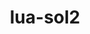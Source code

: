 ---
title: "lua-sol2"
layout: cache
categories: [package, develop-2023-09-24]
meta: {"versions": ["3.2.3"], "compilers": ["cce@=15.0.1", "gcc@=11.1.0"], "oss": ["rhel8", "ubuntu20.04"], "platforms": ["linux"], "targets": ["x86_64_v3", "zen4"], "stacks": ["e4s", "e4s-cray-rhel", "root"], "num_specs": 2, "num_specs_by_stack": {"root": 2, "e4s-cray-rhel": 1, "e4s": 1}}
spec_details: [{"hash": "tcshuljgkfttha5ihv3uw2o4k7mhekg4", "compiler": "cce@=15.0.1", "versions": ["3.2.3"], "os": "rhel8", "platform": "linux", "target": "zen4", "variants": ["build_system=cmake", "build_type=Release", "generator=make", "~ipo"], "stacks": ["root", "e4s-cray-rhel"], "size": "-", "tarball": "https://binaries.spack.io/develop-2023-09-24/build_cache/linux-rhel8-zen4/cce-15.0.1/lua-sol2-3.2.3/linux-rhel8-zen4-cce-15.0.1-lua-sol2-3.2.3-tcshuljgkfttha5ihv3uw2o4k7mhekg4.spack"}, {"hash": "kysbimrfud2w6xttnqtkbqrwiogpmbta", "compiler": "gcc@=11.1.0", "versions": ["3.2.3"], "os": "ubuntu20.04", "platform": "linux", "target": "x86_64_v3", "variants": ["build_system=cmake", "build_type=Release", "generator=make", "~ipo"], "stacks": ["root", "e4s"], "size": "-", "tarball": "https://binaries.spack.io/develop-2023-09-24/build_cache/linux-ubuntu20.04-x86_64_v3/gcc-11.1.0/lua-sol2-3.2.3/linux-ubuntu20.04-x86_64_v3-gcc-11.1.0-lua-sol2-3.2.3-kysbimrfud2w6xttnqtkbqrwiogpmbta.spack"}]
---